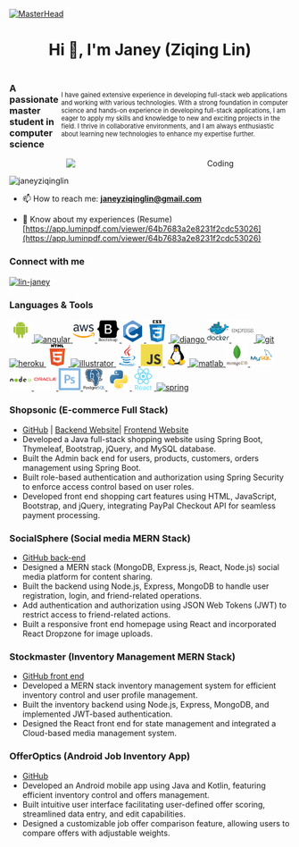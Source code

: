 [![MasterHead](https://scitechdaily.com/images/Quantum-Computer-Code-Concept.gif)](https://Janeyziqinglin.io)
<h1 align="center">Hi 👋, I'm Janey (Ziqing Lin) </h1>

<div style="display: flex; align-items: center;">
  <h3 style="font-weight: bold; margin-right: 5px;">A passionate master student in computer science</h3>
  <p style="font-size: 80%;">I have gained extensive experience in developing full-stack web applications and working with various technologies. With a strong foundation in computer science and hands-on experience in developing full-stack applications, I am eager to apply my skills and knowledge to new and exciting projects in the field. I thrive in collaborative environments, and I am always enthusiastic about learning new technologies to enhance my expertise further.</p>
</div>

<div style="display: flex; justify-content: center;">
  <div style="width: 300px; text-align: right;">
    <img align="right" alt="Coding" width="300" src="https://cdn.dribbble.com/users/4055494/screenshots/15215756/lottie-000_1_1.gif">
  </div>
</div>

<p align="left"> <img src="https://komarev.com/ghpvc/?username=janeyziqinglin&label=Profile%20views&color=0e75b6&style=flat" alt="janeyziqinglin" /> </p>


- 📫 How to reach me: **janeyziqinglin@gmail.com**

- 📄 Know about my experiences (Resume) [https://app.luminpdf.com/viewer/64b7683a2e8231f2cdc53026](https://app.luminpdf.com/viewer/64b7683a2e8231f2cdc53026)

<h3 align="left">Connect with me</h3>
<p align="left">
<a href="https://linkedin.com/in/lin-janey" target="blank"><img align="center" src="https://raw.githubusercontent.com/rahuldkjain/github-profile-readme-generator/master/src/images/icons/Social/linked-in-alt.svg" alt="lin-janey" height="30" width="40" /></a>
</p>

<h3 align="left">Languages & Tools</h3>
<p align="left"> <a href="https://developer.android.com" target="_blank" rel="noreferrer"> <img src="https://raw.githubusercontent.com/devicons/devicon/master/icons/android/android-original-wordmark.svg" alt="android" width="40" height="40"/> </a> <a href="https://angular.io" target="_blank" rel="noreferrer"> <img src="https://angular.io/assets/images/logos/angular/angular.svg" alt="angular" width="40" height="40"/> </a> <a href="https://aws.amazon.com" target="_blank" rel="noreferrer"> <img src="https://raw.githubusercontent.com/devicons/devicon/master/icons/amazonwebservices/amazonwebservices-original-wordmark.svg" alt="aws" width="40" height="40"/> </a> <a href="https://getbootstrap.com" target="_blank" rel="noreferrer"> <img src="https://raw.githubusercontent.com/devicons/devicon/master/icons/bootstrap/bootstrap-plain-wordmark.svg" alt="bootstrap" width="40" height="40"/> </a> <a href="https://www.cprogramming.com/" target="_blank" rel="noreferrer"> <img src="https://raw.githubusercontent.com/devicons/devicon/master/icons/c/c-original.svg" alt="c" width="40" height="40"/> </a> <a href="https://www.w3schools.com/css/" target="_blank" rel="noreferrer"> <img src="https://raw.githubusercontent.com/devicons/devicon/master/icons/css3/css3-original-wordmark.svg" alt="css3" width="40" height="40"/> </a> <a href="https://www.djangoproject.com/" target="_blank" rel="noreferrer"> <img src="https://cdn.worldvectorlogo.com/logos/django.svg" alt="django" width="40" height="40"/> </a> <a href="https://www.docker.com/" target="_blank" rel="noreferrer"> <img src="https://raw.githubusercontent.com/devicons/devicon/master/icons/docker/docker-original-wordmark.svg" alt="docker" width="40" height="40"/> </a> <a href="https://expressjs.com" target="_blank" rel="noreferrer"> <img src="https://raw.githubusercontent.com/devicons/devicon/master/icons/express/express-original-wordmark.svg" alt="express" width="40" height="40"/> </a> <a href="https://git-scm.com/" target="_blank" rel="noreferrer"> <img src="https://www.vectorlogo.zone/logos/git-scm/git-scm-icon.svg" alt="git" width="40" height="40"/> </a> <a href="https://heroku.com" target="_blank" rel="noreferrer"> <img src="https://www.vectorlogo.zone/logos/heroku/heroku-icon.svg" alt="heroku" width="40" height="40"/> </a> <a href="https://www.w3.org/html/" target="_blank" rel="noreferrer"> <img src="https://raw.githubusercontent.com/devicons/devicon/master/icons/html5/html5-original-wordmark.svg" alt="html5" width="40" height="40"/> </a> <a href="https://www.adobe.com/in/products/illustrator.html" target="_blank" rel="noreferrer"> <img src="https://www.vectorlogo.zone/logos/adobe_illustrator/adobe_illustrator-icon.svg" alt="illustrator" width="40" height="40"/> </a> <a href="https://www.java.com" target="_blank" rel="noreferrer"> <img src="https://raw.githubusercontent.com/devicons/devicon/master/icons/java/java-original.svg" alt="java" width="40" height="40"/> </a> <a href="https://developer.mozilla.org/en-US/docs/Web/JavaScript" target="_blank" rel="noreferrer"> <img src="https://raw.githubusercontent.com/devicons/devicon/master/icons/javascript/javascript-original.svg" alt="javascript" width="40" height="40"/> </a> <a href="https://www.linux.org/" target="_blank" rel="noreferrer"> <img src="https://raw.githubusercontent.com/devicons/devicon/master/icons/linux/linux-original.svg" alt="linux" width="40" height="40"/> </a> <a href="https://www.mathworks.com/" target="_blank" rel="noreferrer"> <img src="https://upload.wikimedia.org/wikipedia/commons/2/21/Matlab_Logo.png" alt="matlab" width="40" height="40"/> </a> <a href="https://www.mongodb.com/" target="_blank" rel="noreferrer"> <img src="https://raw.githubusercontent.com/devicons/devicon/master/icons/mongodb/mongodb-original-wordmark.svg" alt="mongodb" width="40" height="40"/> </a> <a href="https://www.mysql.com/" target="_blank" rel="noreferrer"> <img src="https://raw.githubusercontent.com/devicons/devicon/master/icons/mysql/mysql-original-wordmark.svg" alt="mysql" width="40" height="40"/> </a> <a href="https://nodejs.org" target="_blank" rel="noreferrer"> <img src="https://raw.githubusercontent.com/devicons/devicon/master/icons/nodejs/nodejs-original-wordmark.svg" alt="nodejs" width="40" height="40"/> </a> <a href="https://www.oracle.com/" target="_blank" rel="noreferrer"> <img src="https://raw.githubusercontent.com/devicons/devicon/master/icons/oracle/oracle-original.svg" alt="oracle" width="40" height="40"/> </a> <a href="https://www.photoshop.com/en" target="_blank" rel="noreferrer"> <img src="https://raw.githubusercontent.com/devicons/devicon/master/icons/photoshop/photoshop-line.svg" alt="photoshop" width="40" height="40"/> </a> <a href="https://www.postgresql.org" target="_blank" rel="noreferrer"> <img src="https://raw.githubusercontent.com/devicons/devicon/master/icons/postgresql/postgresql-original-wordmark.svg" alt="postgresql" width="40" height="40"/> </a> <a href="https://www.python.org" target="_blank" rel="noreferrer"> <img src="https://raw.githubusercontent.com/devicons/devicon/master/icons/python/python-original.svg" alt="python" width="40" height="40"/> </a> <a href="https://reactjs.org/" target="_blank" rel="noreferrer"> <img src="https://raw.githubusercontent.com/devicons/devicon/master/icons/react/react-original-wordmark.svg" alt="react" width="40" height="40"/> </a> <a href="https://spring.io/" target="_blank" rel="noreferrer"> <img src="https://www.vectorlogo.zone/logos/springio/springio-icon.svg" alt="spring" width="40" height="40"/> </a> </p>



<h3>Shopsonic (E-commerce Full Stack) </h3>

<ul>
  <li><a href="https://github.com/janeyziqinglin/shopsonic_new_backend">GitHub</a> | <a href="https://shopsonic-admin2-efbb7f026554.herokuapp.com/login">Backend Website</a>| <a href="https://shopsonic-fe2-7a5a018f78cb.herokuapp.com">Frontend Website</a></li>
  <li>Developed a Java full-stack shopping website using Spring Boot, Thymeleaf, Bootstrap, jQuery, and MySQL database.</li>
  <li>Built the Admin back end for users, products, customers, orders management using Spring Boot.</li>
  <li>Built role-based authentication and authorization using Spring Security to enforce access control based on user roles.</li>
  <li>Developed front end shopping cart features using HTML, JavaScript, Bootstrap, and jQuery, integrating PayPal Checkout API for seamless payment processing.</li>
</ul>
<h3> SocialSphere (Social media MERN Stack) </h3>
<ul>
  <li><a href="https://github.com/janeyziqinglin/shopSphere-backend.git">GitHub back-end</a> </li>
  <li>Designed a MERN stack (MongoDB, Express.js, React, Node.js) social media platform for content sharing.</li>
  <li>Built the backend using Node.js, Express, MongoDB to handle user registration, login, and friend-related operations.</li>
  <li>Add authentication and authorization using JSON Web Tokens (JWT) to restrict access to friend-related actions.</li>
  <li>Built a responsive front end homepage using React and incorporated React Dropzone for image uploads.</li>
</ul>
<h3> Stockmaster (Inventory Management MERN Stack) </h3>
<ul>
  <li><a href="https://github.com/janeyziqinglin/shopSphere-frontend-new.git">GitHub front end</a> </li>
  <li>Developed a MERN stack inventory management system for efficient inventory control and user profile management.</li>
  <li>Built the inventory backend using Node.js, Express, MongoDB, and implemented JWT-based authentication.</li>
  <li>Designed the React front end for state management and integrated a Cloud-based media management system.</li>
</ul>
<h3> OfferOptics (Android Job Inventory App) </h3>
<ul>
  <li><a href="https://github.com/janeyziqinglin/OfferOptics/tree/dev#offeroptics-your-ultimate-job-offer-comparison-app">GitHub </a> </li>
  <li>Developed an Android mobile app using Java and Kotlin, featuring efficient inventory control and offers management.</li>
  <li>Built intuitive user interface facilitating user-defined offer scoring, streamlined data entry, and edit capabilities.</li>
  <li>Designed a customizable job offer comparison feature, allowing users to compare offers with adjustable weights.</li>
</ul>



